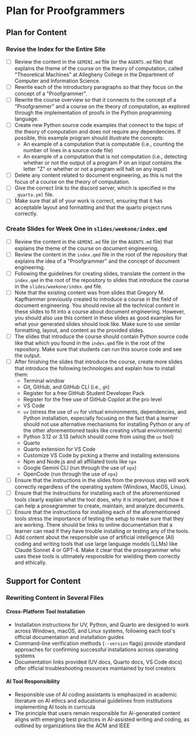 # Plan for Proofgrammers

## Plan for Content

### Revise the Index for the Entire Site

- [ ] Review the content in the `GEMINI.md` file (or the `AGENTS.md` file) that
explains the theme of the course on the theory of computation, called
"Theoretical Machines" at Allegheny College in the Department of Computer
and Information Science.
- [ ] Rewrite each of the introductory paragraphs so that they focus on the
concept of a "Proofgrammer". 
- [ ] Rewrite the course overview so that it connects to the concept
of a "Proofgrammer" and a course on the theory of computation, as 
explored through the implementation of proofs in the Python programming
language.
- [ ] Create new Python source code examples that connect to the
topic of the theory of computation and does not require any dependencies. If
possible, this example program should illustrate the concepts:
    - An example of a computation that is computable (i.e., counting the number
    of lines in a source code file)
    - An example of a computation that is not computation (i.e., detecting
    whether or not the output of a program P on an input contains the letter "Z"
    or whether or not a program will halt on any input)
- [ ] Delete any content related to document engineering, as this is not
the focus of a course on the theory of computation.
- [ ] Give the correct link to the discord server, which is specified in
the `_quarto.yml` file.
- [ ] Make sure that all of your work is correct, ensuring that it has
acceptable layout and formatting and that the quarto project runs correctly.

### Create Slides for Week One in `slides/weekone/index.qmd`

- [ ] Review the content in the `GEMINI.md` file (or the `AGENTS.md` file) that
explains the theme of the course on document engineering.
- [ ] Review the content in the `index.qmd` file in the root of the repository
that explains the idea of a "Proofgrammer" and the concept of document
engineering.
- [ ] Following the guidelines for creating slides, translate the content in the
`index.qmd` in the root of the repository to slides that introduce the course in
the `slides/weekone/index.qmd` file.
- [ ] Note that the existing content was from slides that Gregory M. Kapfhammer
previously created to introduce a course in the field of document engineering.
You should revise all the technical content in these slides to fit into a course
about document engineering. However, you should also use this content in these
slides as good examples for what your generated slides should look like. Make
sure to use similar formatting, layout, and content as the provided slides.
- [ ] The slides that introduce the course should contain Python source code
like that which you found in the `index.qmd` file in the root of the repository.
Make sure that students can run this source code and see the output.
- [ ] After finishing the slides that introduce the course, create more slides
that introduce the following technologies and explain how to install them:
    - Terminal window
    - Git, GitHub, and GitHub CLI (i.e., `gh`)
    - Register for a free GitHub Student Developer Pack
    - Register for the free use of GitHub Copilot at the pro level
    - VS Code
    - `uv` (stress the use of `uv` for virtual environments, dependencies, and
    Python installation, especially focusing on the fact that a learner should
    not use alternative mechanisms for installing Python or any of the other
    aforementioned tasks like creating virtual environments)
    - Python 3.12 or 3.13 (which should come from using the `uv` tool)
    - Quarto
    - Quarto extension for VS Code
    - Customize VS Code by picking a theme and installing extensions
    - Npm and Node.js and all affiliated tools like `npx`
    - Google Gemini CLI (run through the use of `npx`)
    - OpenCode (run through the use of `npx`)
- [ ] Ensure that the instructions in the slides from the previous step will
work correctly regardless of the operating system (Windows, MacOS, Linux).
- [ ] Ensure that the instructions for installing each of the aforementioned
tools clearly explain what the tool does, why it is important, and how it can
help a prosegrammer to create, maintain, and analyze documents.
- [ ] Ensure that the instructions for installing each of the aforementioned
tools stress the importance of testing the setup to make sure that they are
working. There should be links to online documentation that a learner can read
if they have trouble installing or testing any of the tools.
- [ ] Add content about the responsible use of artificial intelligence (AI)
coding and writing tools that use large language models (LLMs) like Claude
Sonnet 4 or GPT-4. Make it clear that the prosegrammer who uses these tools is
ultimately responsible for wielding them correctly and ethically.

## Support for Content

### Rewriting Content in Several Files

#### Cross-Platform Tool Installation

- Installation instructions for UV, Python, and Quarto are designed to work
across Windows, macOS, and Linux systems, following each tool's official
documentation and installation guides
- Command-line verification methods (`--version` flags) provide standard
approaches for confirming successful installations across operating systems
- Documentation links provided (UV docs, Quarto docs, VS Code docs) offer
official troubleshooting resources maintained by tool creators

#### AI Tool Responsibility

- Responsible use of AI coding assistants is emphasized in academic literature
on AI ethics and educational guidelines from institutions implementing AI tools
in curricula
- The principle that users remain responsible for AI-generated content aligns
with emerging best practices in AI-assisted writing and coding, as outlined by
organizations like the ACM and IEEE
